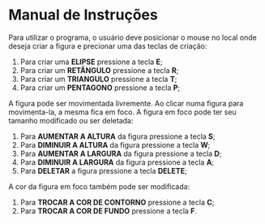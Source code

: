 # Manual de Instruções

Para utilizar o programa, o usuário deve posicionar o mouse no local onde deseja criar a figura e precionar uma das teclas de criação:

1) Para criar uma **ELIPSE** pressione a tecla **E**;
2) Para criar um **RETÂNGULO** pressione a tecla **R**;
3) Para criar um **TRIANGULO** pressione a tecla **T**;
4) Para criar um **PENTAGONO** pressione a tecla **P**;

A figura pode ser movimentada livremente. Ao clicar numa figura para movimenta-la, a mesma fica em foco. A figura em foco pode ter seu tamanho modificado ou ser deletada:

1) Para **AUMENTAR A ALTURA** da figura pressione a tecla **S**;
2) Para **DIMINUIR A ALTURA** da figura pressione a tecla **W**;
3) Para **AUMENTAR A LARGURA** da figura pressione a tecla **D**;
4) Para **DIMINUIR A LARGURA** da figura pressione a tecla **A**;
5) Para **DELETAR** a figura pressione a tecla **DELETE**;

A cor da figura em foco também pode ser modificada:

1) Para **TROCAR A COR DE CONTORNO** pressione a tecla **C**;
2) Para **TROCAR A COR DE FUNDO** pressione a tecla **F**.
